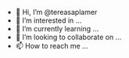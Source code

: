 - 👋 Hi, I’m @tereasaplamer
- 👀 I’m interested in ...
- 🌱 I’m currently learning ...
- 💞️ I’m looking to collaborate on ...
- 📫 How to reach me ...

<!---
tereasaplamer/tereasaplamer is a ✨ special ✨ repository because its `README.md` (this file) appears on your GitHub profile.
You can click the Preview link to take a look at your changes.
--->
